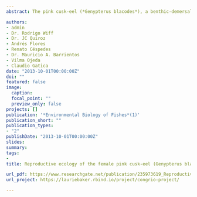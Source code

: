 ```yaml
---
abstract: The pink cusk-eel (*Genypterus blacodes*), a benthic-demersal fish confined to the southern hemisphere, supports an important commercial fishery in Chile where it is exploited over an extensive geographic area. Although the fishery was originally divided into a northern (41º28′–47º00′S) and southern (47º00′–57º00′S) zone for the purposes of fisheries management, recent studies have reported significant differences in life history parameters between these zones. Individuals from the southern zone reached larger asymptotic sizes and possessed higher survival rates compared to the northern zone. We estimate and compare the gonadosomatic index (GSI), shape of the maturity ogive, and length at 50 % maturity (L<sub>50%</sub>) of female *G. blacodes* between management zones and across time using biological data collected from the industrial fleet between 1985 and 2009. Females in the northern zone had higher monthly mean GSI than females in the southern zone. Our analyses also revealed L<sub>50%</sub> to be significantly higher in the southern zone than in the northern zone from 1985 to 2009. The significant differences in life-history traits between fishery management zones agree with the trade-offs predicted by Charnov’s life history theory. Together these results provide additional support for the hypothesis that two separate stocks exist and suggest that females from the northern zone have developed a life-history strategy, which favours early maturation and a proportionally greater investment in reproduction than females from the southern zone.

authors:
- admin
- Dr. Rodrigo Wiff
- Dr. JC Quiroz
- Andrés Flores
- Renato Céspedes
- Dr. Mauricio A. Barrientos
- Vilma Ojeda
- Claudio Gatica
date: "2013-10-01T00:00:00Z"
doi: ""
featured: false
image:
  caption: 
  focal_point: ""
  preview_only: false
projects: []
publication: '*Environmental Biology of Fishes*(1)'
publication_short: ""
publication_types:
- "2"
publishDate: "2013-10-01T00:00:00Z"
slides: 
summary: 
tags:
- 
title: Reproductive ecology of the female pink cusk-eel (Genypterus blacodes) - Evaluating differences between fishery management zones in the Chilean austral zone

url_pdf: https://www.researchgate.net/publication/235973619_Reproductive_ecology_of_female_pink_cusk-eel_Genypterus_blacodes_Evaluating_differences_between_fishery_management_zones_in_the_Chilean_austral_zone
url_project: https://lauriebaker.rbind.io/project/congrio-project/

---
```

